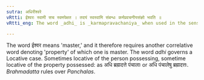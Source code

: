 ```yaml
---
sutra: अधिरीश्वरे
vRtti: ईश्वरः स्वामी सच स्वमपेक्षत । तदयं स्वस्वामि संबन्धः कर्मप्रवचनीयसंज्ञो भवति ॥
vRtti_eng: The word _adhi_ is _karmapravachaniya_ when used in the sense of 'lord' ('being as a lord' or 'having as a lord').

---
```

The word ईश्वर means 'master,' and it therefore requires another correlative word denoting 'property' of which one is master. The word _adhi_ governs a Locative case. Sometimes locative of the person possessing, sometime locative of the property possessed: as अधि ब्रह्मदत्ते पंचालाः or अधि पंचालेषु ब्रह्मदत्तः. _Brahmadatta_ rules over _Panchalas_.